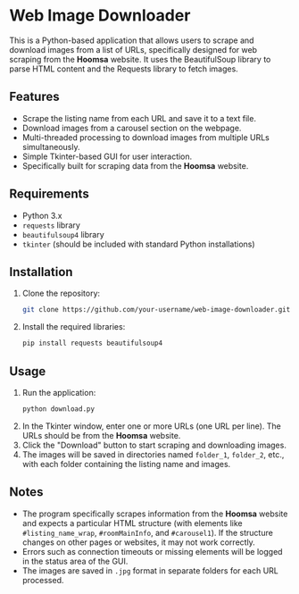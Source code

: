 
# Web Image Downloader

This is a Python-based application that allows users to scrape and download images from a list of URLs, specifically designed for web scraping from the **Hoomsa** website. It uses the BeautifulSoup library to parse HTML content and the Requests library to fetch images.

## Features
- Scrape the listing name from each URL and save it to a text file.
- Download images from a carousel section on the webpage.
- Multi-threaded processing to download images from multiple URLs simultaneously.
- Simple Tkinter-based GUI for user interaction.
- Specifically built for scraping data from the **Hoomsa** website.

## Requirements
- Python 3.x
- `requests` library
- `beautifulsoup4` library
- `tkinter` (should be included with standard Python installations)

## Installation

1. Clone the repository:
   ```bash
   git clone https://github.com/your-username/web-image-downloader.git
   ```
2. Install the required libraries:
   ```bash
   pip install requests beautifulsoup4
   ```

## Usage

1. Run the application:
   ```bash
   python download.py
   ```
2. In the Tkinter window, enter one or more URLs (one URL per line). The URLs should be from the **Hoomsa** website.
3. Click the "Download" button to start scraping and downloading images.
4. The images will be saved in directories named `folder_1`, `folder_2`, etc., with each folder containing the listing name and images.

## Notes
- The program specifically scrapes information from the **Hoomsa** website and expects a particular HTML structure (with elements like `#listing_name_wrap`, `#roomMainInfo`, and `#carousel1`). If the structure changes on other pages or websites, it may not work correctly.
- Errors such as connection timeouts or missing elements will be logged in the status area of the GUI.
- The images are saved in `.jpg` format in separate folders for each URL processed.
